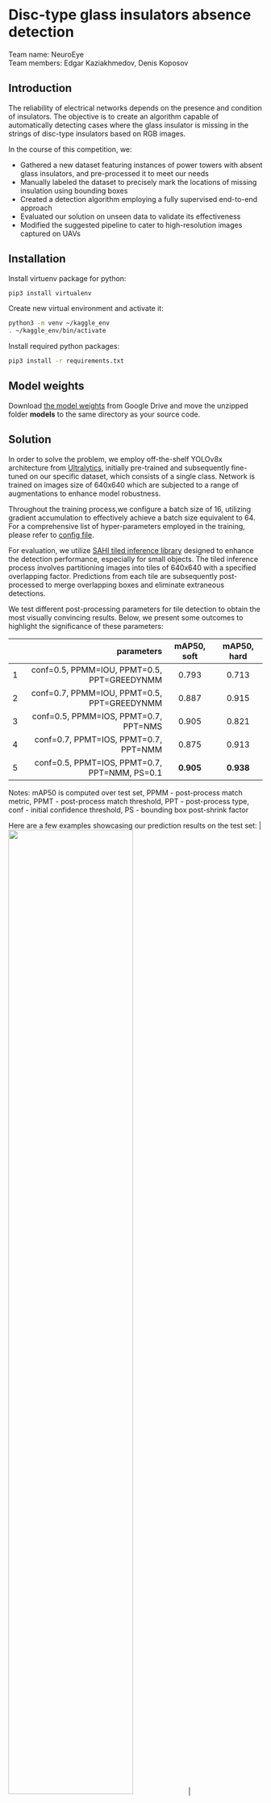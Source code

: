 # Disc-type glass insulators absence detection

Team name: NeuroEye  
Team members: Edgar Kaziakhmedov, Denis Koposov

## Introduction

The reliability of electrical networks depends on the presence and condition of insulators. The objective is to create an algorithm capable of automatically detecting cases where the glass insulator is missing in the strings of disc-type insulators based on RGB images.  

In the course of this competition, we:
* Gathered a new dataset featuring instances of power towers with absent glass insulators, and pre-processed it to meet our needs
* Manually labeled the dataset to precisely mark the locations of missing insulation using bounding boxes
* Created a detection algorithm employing a fully supervised end-to-end approach
* Evaluated our solution on unseen data to validate its effectiveness
* Modified the suggested pipeline to cater to high-resolution images captured on UAVs

## Installation

Install virtuenv package for python:
```sh
pip3 install virtualenv
```

Create new virtual environment and activate it:
```sh
python3 -m venv ~/kaggle_env
. ~/kaggle_env/bin/activate
```

Install required python packages:
```sh
pip3 install -r requirements.txt
```

## Model weights

Download [the model weights](https://drive.google.com/file/d/1gweLmrbDAfyAiRBXGQC2RS2wiYdlCJ3f/view?usp=sharing) from Google Drive and move the unzipped folder **models** to the same directory as your source code.

## Solution

In order to solve the problem, we employ off-the-shelf YOLOv8x architecture from [Ultralytics](https://docs.ultralytics.com/), initially pre-trained and subsequently fine-tuned on our specific dataset, which consists of a single class. Network is trained on images size of 640x640 which are subjected to a range of augmentations to enhance model robustness.  

Throughout the training process,we configure a batch size of 16, utilizing gradient accumulation to effectively achieve a batch size equivalent to 64. For a comprehensive list of hyper-parameters employed in the training, please refer to [config file](configs/train/yolov8x_adamw_best.yaml).  

For evaluation, we utilize [SAHI tiled inference library](https://docs.ultralytics.com/guides/sahi-tiled-inference/#introduction-to-sahi) designed to enhance the detection performance, especially for small objects. The tiled inference process involves partitioning images into tiles of 640x640 with a specified overlapping factor. Predictions from each tile are subsequently post-processed to merge overlapping boxes and eliminate extraneous detections.

We test different post-processing parameters for tile detection to obtain the most visually convincing results. Below, we present some outcomes to highlight the significance of these parameters:

|   | parameters | mAP50, soft | mAP50, hard |
|:-:|--:|:-:|:-:|
| 1 | conf=0.5, PPMM=IOU, PPMT=0.5, PPT=GREEDYNMM | 0.793 | 0.713 |
| 2 | conf=0.7, PPMM=IOU, PPMT=0.5, PPT=GREEDYNMM | 0.887 | 0.915 |
| 3 | conf=0.5, PPMM=IOS, PPMT=0.7, PPT=NMS | 0.905 | 0.821 |
| 4 | conf=0.7, PPMT=IOS, PPMT=0.7, PPT=NMM | 0.875 | 0.913 |
| 5 | conf=0.5, PPMT=IOS, PPMT=0.7, PPT=NMM, PS=0.1 | **0.905** | **0.938** |

Notes: mAP50 is computed over test set, PPMM - post-process match metric, PPMT - post-process match threshold, PPT - post-process type, conf - initial confidence threshold, PS - bounding box post-shrink factor

Here are a few examples showcasing our prediction results on the test set:
| <img src="./images/pred/DJI_0039_0.JPG" width=70% > | <img src="./images/pred/DJI_0097_0.JPG" width=70% > |
|:-:|:--:|
| <img src="./images/pred/DJI_0098_1.JPG" width=70% > | <img src="./images/pred/DJI_0103_0.JPG" width=70% > |

## Evaluation

To run prediction script on images located in DATA_DIR directory:

```sh
python3 main.py DATA_DIR
```

The script produces two folders: **predictions** and **submissions**. In the predictions folder, you'll find images with the generated predictions available for visual inspection. Meanwhile, the submissions folder contains a NeuroEye.csv file where predictions are exported in tabular format.

## Data collection

The most labor-intensive and crucial phase involves data collection. We compile images of faulty insulators from diverse sources, closely inspecting each one to ensure quality standards and manually adding annotations. For source #5, due to limited access to imagestock data, we expand the dataset by artificially introducing defects using the content-aware fill tool in Photoshop, it helps significantly increase source diversity. 

To prepare dataset for training, we divide all images into tiles of sizes 640x640, 1000x1000, and 1200x1200, ensuring each tile contains at least one object of interest. Finally, all tiles are resized to 640x640.  Additionally, to minimize false positives, we incorporate background images into the dataset. 

We summarize dataset information after pre-processing in the table below:

|   | dataset | images | examples |
|:-:|--:|:-:|:-:|
| 1 | [Broken-glass-insulator](https://universe.roboflow.com/deep-learning-wpmkc/broken-glass-insulator) | 49 | <img src="./images/52a3_jpg.rf.765d5a3259f26408e1ce6f029ba8ff45_0.JPG" width=40% > <img src="./images/8a2_jpg.rf.5f85bb3d046c3e6d991cd78ea76cea7c_0.JPG" width=40% > |
| 2 | [cach-dien-thuy](https://universe.roboflow.com/osu/cach-dien-thuy) + [su110kv_broken-sgwz3](https://universe.roboflow.com/osu/su110kv_broken-sgwz3) | 247 | <img src="./images/Su-kep-vo-10-2-_jpg.rf.eeb018c90db435a32bdb5ba5a67c218d.jpg" width=40% > <img src="./images/su110kv_vo-563-_jpg.rf.c38a29e984f82838ee795a6fbc6ffd6d.jpg" width=40% > |
| 3 | [insulator-defect-detection](https://datasetninja.com/insulator-defect-detection#download) | 23 | <img src="./images/150394_0.JPG" width=40% > <img src="./images/170128_1.JPG" width=40% > |
| 4 | Testing data (only first 36 images) | 55 | <img src="./images/DJI_0036_1.JPG" width=40% > <img src="./images/DJI_0057_1.JPG" width=40% > |
| 5 | ShutterStock.com | 50 | <img src="./images/shutterstock_2386826569_0_3.jpg" width=40% > <img src="./images/shutterstock_2388648951_0_7.jpg" width=40% > |
| 6 | Searching with Yandex/Google | 23 | <img src="./images/0007_0.JPG" width=40% > <img src="./images/0009_0.JPG" width=40% > |
| 7 | Images of Moscow power lines | 355 | <img src="./images/IMG_1826_0.JPG" width=40% > <img src="./images/IMG_20231223_133500_0.JPG" width=40% > |
|   | Total | **802** | |

After consolidating the data, we perform a shuffle of the images and then proceed to split them into an 80/20 ratio for training and validation, respectively. Notably, we designate the most recent testing set from Kaggle as our independent test set — distinct from the one detailed in the table above. This dataset is available for download [from Google Drive](https://drive.google.com/file/d/1-_A4Oi-Hg6dT4y6uSZLk7ey-zfJKPOVm/view?usp=sharing).

We acknowledge a limitation in the dataset. Primarily composed of images captured from a bottom-up perspective, it may not seamlessly generalize to top-down angles typically encountered in UAV imagery.